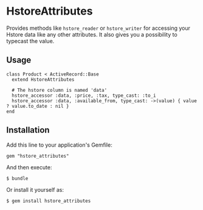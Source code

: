 # HstoreAttributes

Provides methods like `hstore_reader` or `hstore_writer` for accessing
your Hstore data like any other attributes. It also gives you a
possibility to typecast the value.

## Usage

    class Product < ActiveRecord::Base
      extend HstoreAttributes

      # The hstore column is named 'data'
      hstore_accessor :data, :price, :tax, type_cast: :to_i
      hstore_accessor :data, :available_from, type_cast: ->(value) { value ? value.to_date : nil }
    end

## Installation

Add this line to your application's Gemfile:

    gem "hstore_attributes"

And then execute:

    $ bundle

Or install it yourself as:

    $ gem install hstore_attributes

